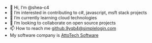 - 👋 Hi, I’m @shea-c4
- 👀 I’m interested in contributing to c#, javascript, msft stack projects
- 🌱 I’m currently learning cloud technologies
- 💞️ I’m looking to collaborate on open source projects
- 📫 How to reach me github.9yqb4@simplelogin.com
- My software company is [AttoTech Software](http://www.attotech-software.com/)

<!---
shea-c4/shea-c4 is a ✨ special ✨ repository because its `README.md` (this file) appears on your GitHub profile.
You can click the Preview link to take a look at your changes.
--->
